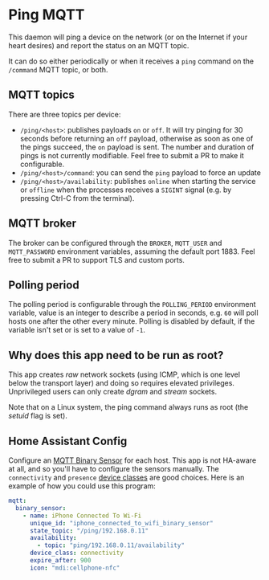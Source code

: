 # Ping MQTT

This daemon will ping a device on the network (or on the Internet if your heart desires) and
report the status on an MQTT topic.

It can do so either periodically or when it receives a `ping` command on the `/command` MQTT 
topic, or both.

## MQTT topics

There are three topics per device:

  - `/ping/<host>`: publishes payloads `on` or `off`. It will try pinging for 30 seconds before
    returning an `off` payload, otherwise as soon as one of the pings succeed, the `on` payload
    is sent. The number and duration of pings is not currently modifiable. Feel free to submit
    a PR to make it configurable.
  - `/ping/<host>/command`: you can send the `ping` payload to force an update
  - `/ping/<host>/availability`: publishes `online` when starting the service or `offline`
    when the processes receives a `SIGINT` signal (e.g. by pressing Ctrl-C from the terminal).

## MQTT broker

The broker can be configured through the `BROKER`, `MQTT_USER` and `MQTT_PASSWORD` environment variables, assuming the default
port 1883. Feel free to submit a PR to support TLS and custom ports.

## Polling period

The polling period is configurable through the `POLLING_PERIOD` environment variable, value
is an integer to describe a period in seconds, e.g. `60` will poll hosts one after the other
every minute. Polling is disabled by default, if the variable isn't set or is set to a 
value of `-1`.

## Why does this app need to be run as root?

This app creates _raw_ network sockets (using ICMP, which is one level below the transport
layer) and doing so requires elevated privileges. Unprivileged users can only
create _dgram_ and _stream_ sockets.

Note that on a Linux system, the ping command always runs as root (the _setuid_ flag is set).

## Home Assistant Config

Configure an [MQTT Binary Sensor](https://www.home-assistant.io/integrations/binary_sensor.mqtt/)
for each host. This app is not HA-aware at all, and so you'll have to configure the sensors
manually. The `connectivity` and `presence` [device classes](https://www.home-assistant.io/integrations/binary_sensor/#device-class) 
are good choices. Here is an example of how you could use this program:

```yaml
mqtt:
  binary_sensor:
    - name: iPhone Connected To Wi-Fi
      unique_id: "iphone_connected_to_wifi_binary_sensor"
      state_topic: "/ping/192.168.0.11"
      availability:
        - topic: "ping/192.168.0.11/availability"
      device_class: connectivity
      expire_after: 900
      icon: "mdi:cellphone-nfc"
```
